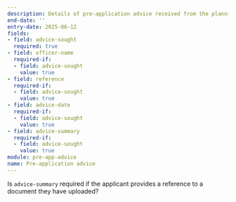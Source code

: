 ```yaml
---
description: Details of pre-application advice received from the planning authority
end-date: ''
entry-date: 2025-06-12
fields:
- field: advice-sought
  required: true
- field: officer-name
  required-if:
  - field: advice-sought
    value: true
- field: reference
  required-if:
  - field: advice-sought
    value: true
- field: advice-date
  required-if:
  - field: advice-sought
    value: true
- field: advice-summary
  required-if:
  - field: advice-sought
    value: true
module: pre-app-advice
name: Pre-application advice
---
```


Is `advice-summary` required if the applicant provides a reference to a document they have uploaded?